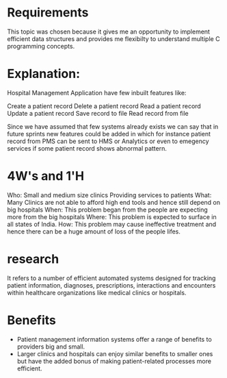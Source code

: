 # Requirements
This topic was chosen because it gives me an opportunity to implement efficient data structures and provides me flexibilty to understand multiple C programming concepts.

# Explanation:
Hospital Management Application have few inbuilt features like:

Create a patient record
Delete a patient record
Read a patient record
Update a patient record
Save record to file
Read record from file

Since we have assumed that few systems already exists we can say that in future sprints new features could be added in which for instance patient record from PMS can be sent to HMS or Analytics or even to emegency services if some patient record shows abnormal pattern.

# 4W's and 1'H
Who:
 Small and medium size clinics Providing services to patients
What:
 Many Clinics are not able to afford high end tools and hence still depend on big hospitals
When:
 This problem began from the people are expecting more from the big hospitals
Where:
 This problem is expected to surface in all states of India.
How:
 This problem may cause ineffective treatment and hence there can be a huge amount of loss of the people lifes. 
# research
It refers to a number of efficient automated systems designed for tracking patient information, diagnoses, prescriptions, interactions and encounters within healthcare organizations like medical clinics or hospitals.
# Benefits
* Patient management information systems offer a range of benefits to providers big and small. 
* Larger clinics and hospitals can enjoy similar benefits to smaller ones but have the added bonus of making patient-related processes more efficient.
